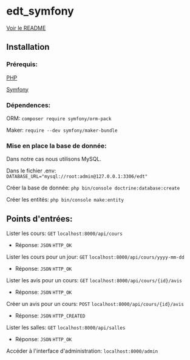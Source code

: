 # edt_symfony

[Voir le README](https://github.com/TanguyKerdevez/edt_symfony)

## Installation

### Prérequis: 

[PHP](https://www.php.net/manual/fr/install.php)

[Symfony](https://symfony.com/doc/current/setup.html)

### Dépendences:

ORM: ```composer require symfony/orm-pack```

Maker: ```require --dev symfony/maker-bundle```

### Mise en place la base de donnée:

Dans notre cas nous utilisons MySQL.

Dans le fichier .env: ```DATABASE_URL="mysql://root:admin@127.0.0.1:3306/edt"```

Créer la base de donnée: ```php bin/console doctrine:database:create```

Créer les entités: ```php bin/console make:entity```

## Points d'entrées:

Lister les cours: ```GET``` ```localhost:8000/api/cours``` 
- Réponse: ```JSON``` ```HTTP_OK```

Lister les cours pour un jour: ```GET``` ```localhost:8000/api/cours/yyyy-mm-dd``` 
- Réponse: ```JSON``` ```HTTP_OK```

Lister les avis pour un cours: ```GET``` ```localhost:8000/api/cours/{id}/avis``` 
- Réponse: ```JSON``` ```HTTP_OK```

Créer un avis pour un cours: ```POST``` ```localhost:8000/api/cours/{id}/avis``` 
- Réponse: ```JSON``` ```HTTP_CREATED```

Lister les salles: ```GET``` ```localhost:8000/api/salles``` 
- Réponse: ```JSON``` ```HTTP_OK```

Accéder à l'interface d'administration: ```localhost:8000/admin```
